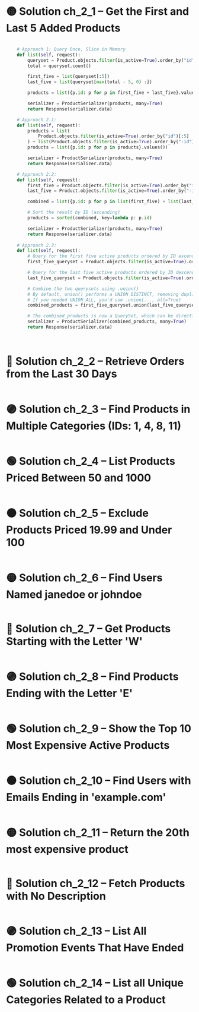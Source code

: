# 🟡 Solution ch_2_1 – Get the First and Last 5 Added Products
```python

    # Approach 1: Query Once, Slice in Memory
    def list(self, request):
        queryset = Product.objects.filter(is_active=True).order_by("id")
        total = queryset.count()

        first_five = list(queryset[:5])
        last_five = list(queryset[max(total - 5, 0) :])

        products = list({p.id: p for p in first_five + last_five}.values())

        serializer = ProductSerializer(products, many=True)
        return Response(serializer.data)

    # Approach 2.1:
    def list(self, request):
        products = list(
            Product.objects.filter(is_active=True).order_by("id")[:5]
        ) + list(Product.objects.filter(is_active=True).order_by("-id")[:5])
        products = list({p.id: p for p in products}.values())

        serializer = ProductSerializer(products, many=True)
        return Response(serializer.data)

    # Approach 2.2:
    def list(self, request):
        first_five = Product.objects.filter(is_active=True).order_by("id")[:5]
        last_five = Product.objects.filter(is_active=True).order_by("-id")[:5]

        combined = list({p.id: p for p in list(first_five) + list(last_five)}.values())

        # Sort the result by ID (ascending)
        products = sorted(combined, key=lambda p: p.id)

        serializer = ProductSerializer(products, many=True)
        return Response(serializer.data)
        
    # Approach 2.3:
    def list(self, request):
        # Query for the first five active products ordered by ID ascending
        first_five_queryset = Product.objects.filter(is_active=True).order_by("id")[:5]

        # Query for the last five active products ordered by ID descending
        last_five_queryset = Product.objects.filter(is_active=True).order_by("-id")[:5]

        # Combine the two querysets using .union()
        # By default, union() performs a UNION DISTINCT, removing duplicates.
        # If you needed UNION ALL, you'd use .union(..., all=True)
        combined_products = first_five_queryset.union(last_five_queryset)

        # The combined_products is now a QuerySet, which can be directly serialized.
        serializer = ProductSerializer(combined_products, many=True)
        return Response(serializer.data)




```

# 🔵 Solution ch_2_2 – Retrieve Orders from the Last 30 Days
```python
```

# 🟣 Solution ch_2_3 – Find Products in Multiple Categories (IDs: 1, 4, 8, 11)
```python
```

# 🟢 Solution ch_2_4 – List Products Priced Between 50 and 1000
```python
```

# 🟠 Solution ch_2_5 – Exclude Products Priced 19.99 and Under 100
```python
```

# 🟡 Solution ch_2_6 – Find Users Named janedoe or johndoe
```python
```

# 🔵 Solution ch_2_7 – Get Products Starting with the Letter 'W'
```python
```

# 🟣 Solution ch_2_8 – Find Products Ending with the Letter 'E'
```python
```

# 🟢 Solution ch_2_9 – Show the Top 10 Most Expensive Active Products
```python
```

# 🟠 Solution ch_2_10 – Find Users with Emails Ending in 'example.com'
```python
```

# 🟡 Solution ch_2_11 – Return the 20th most expensive product
```python
```

# 🔵 Solution ch_2_12 – Fetch Products with No Description
```python
```

# 🟣 Solution ch_2_13 – List All Promotion Events That Have Ended
```python
```

# 🟢 Solution ch_2_14 – List all Unique Categories Related to a Product
```python
```
